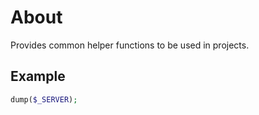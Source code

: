 About
=======
Provides common helper functions to be used in projects.

Example
-------

```php
dump($_SERVER);
```